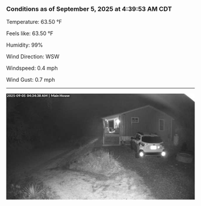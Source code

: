 ### Conditions as of September 5, 2025 at 4:39:53 AM CDT 

Temperature: 63.50 &deg;F

Feels like: 63.50 &deg;F

Humidity: 99%

Wind Direction: WSW

Windspeed: 0.4 mph

Wind Gust: 0.7 mph

---

<img src="./images/latest.jpeg"/>

